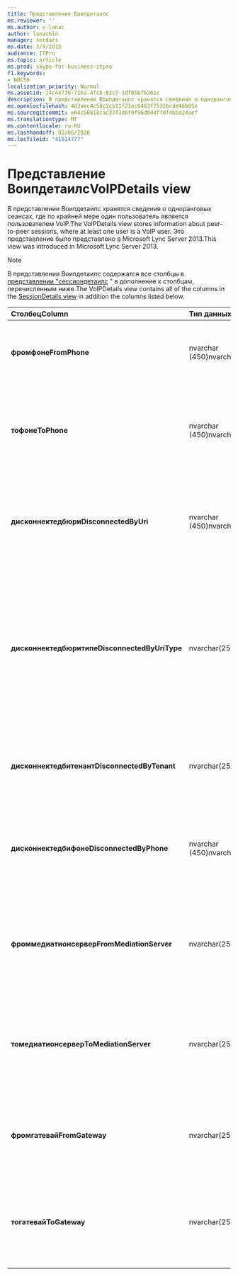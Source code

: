 ```yaml
---
title: Представление Воипдетаилс
ms.reviewer: ''
ms.author: v-lanac
author: lanachin
manager: serdars
ms.date: 3/9/2015
audience: ITPro
ms.topic: article
ms.prod: skype-for-business-itpro
f1.keywords:
- NOCSH
localization_priority: Normal
ms.assetid: 14c44736-71ba-4fc5-82c7-1df65bf6261c
description: В представлении Воипдетаилс хранятся сведения о одноранговых сеансах, где по крайней мере один пользователь является пользователем VoIP. Это представление было представлено в Microsoft Lync Server 2013.
ms.openlocfilehash: 4d3aec4c58c2cb11f21ec6403f7532bcde46b05e
ms.sourcegitcommit: e64c50818cac37f3d6f0f96d0d4ff0f4bba24aef
ms.translationtype: MT
ms.contentlocale: ru-RU
ms.lasthandoff: 02/06/2020
ms.locfileid: "41814777"
---
```

# <a name="voipdetails-view"></a><span data-ttu-id="d81cf-104">Представление Воипдетаилс</span><span class="sxs-lookup"><span data-stu-id="d81cf-104">VoIPDetails view</span></span>
 
<span data-ttu-id="d81cf-105">В представлении Воипдетаилс хранятся сведения о одноранговых сеансах, где по крайней мере один пользователь является пользователем VoIP.</span><span class="sxs-lookup"><span data-stu-id="d81cf-105">The VoIPDetails view stores information about peer-to-peer sessions, where at least one user is a VoIP user.</span></span> <span data-ttu-id="d81cf-106">Это представление было представлено в Microsoft Lync Server 2013.</span><span class="sxs-lookup"><span data-stu-id="d81cf-106">This view was introduced in Microsoft Lync Server 2013.</span></span>
  
> [!NOTE]
> <span data-ttu-id="d81cf-107">В представлении Воипдетаилс содержатся все столбцы в [представлении "сессиондетаилс](sessiondetails-0.md) " в дополнение к столбцам, перечисленным ниже.</span><span class="sxs-lookup"><span data-stu-id="d81cf-107">The VoIPDetails view contains all of the columns in the [SessionDetails view](sessiondetails-0.md) in addition the columns listed below.</span></span>
  
|<span data-ttu-id="d81cf-108">**Столбец**</span><span class="sxs-lookup"><span data-stu-id="d81cf-108">**Column**</span></span>|<span data-ttu-id="d81cf-109">**Тип данных**</span><span class="sxs-lookup"><span data-stu-id="d81cf-109">**Data Type**</span></span>|<span data-ttu-id="d81cf-110">**Сведения**</span><span class="sxs-lookup"><span data-stu-id="d81cf-110">**Details**</span></span>|
|:-----|:-----|:-----|
|<span data-ttu-id="d81cf-111">**фромфоне**</span><span class="sxs-lookup"><span data-stu-id="d81cf-111">**FromPhone**</span></span> <br/> |<span data-ttu-id="d81cf-112">nvarchar (450)</span><span class="sxs-lookup"><span data-stu-id="d81cf-112">nvarchar(450)</span></span>  <br/> |<span data-ttu-id="d81cf-113">URI телефона пользователя, запустившего сеанс.</span><span class="sxs-lookup"><span data-stu-id="d81cf-113">Phone URI of the user who started the session.</span></span>  <br/> |
|<span data-ttu-id="d81cf-114">**тофоне**</span><span class="sxs-lookup"><span data-stu-id="d81cf-114">**ToPhone**</span></span> <br/> |<span data-ttu-id="d81cf-115">nvarchar (450)</span><span class="sxs-lookup"><span data-stu-id="d81cf-115">nvarchar(450)</span></span>  <br/> |<span data-ttu-id="d81cf-116">Универсальный код ресурса (URI) пользователя, который присоединился к сеансу.</span><span class="sxs-lookup"><span data-stu-id="d81cf-116">Phone URI of the user who joined the session.</span></span>  <br/> |
|<span data-ttu-id="d81cf-117">**дисконнектедбюри**</span><span class="sxs-lookup"><span data-stu-id="d81cf-117">**DisconnectedByUri**</span></span> <br/> |<span data-ttu-id="d81cf-118">nvarchar (450)</span><span class="sxs-lookup"><span data-stu-id="d81cf-118">nvarchar(450)</span></span>  <br/> |<span data-ttu-id="d81cf-119">Универсальный код ресурса (URI) пользователя, который отключил сеанс.</span><span class="sxs-lookup"><span data-stu-id="d81cf-119">URI of the user who disconnected the session.</span></span>  <br/> |
|<span data-ttu-id="d81cf-120">**дисконнектедбюритипе**</span><span class="sxs-lookup"><span data-stu-id="d81cf-120">**DisconnectedByUriType**</span></span> <br/> |<span data-ttu-id="d81cf-121">nvarchar(256)</span><span class="sxs-lookup"><span data-stu-id="d81cf-121">nvarchar(256)</span></span>  <br/> |<span data-ttu-id="d81cf-122">Тип URI пользователя, который отключил сеанс.</span><span class="sxs-lookup"><span data-stu-id="d81cf-122">Type of URI of the user who disconnected the session.</span></span> <span data-ttu-id="d81cf-123">Для получения дополнительных сведений ознакомьтесь с [таблицей уритипес](uritypes.md) .</span><span class="sxs-lookup"><span data-stu-id="d81cf-123">See the [UriTypes table](uritypes.md) for more information.</span></span> <br/> |
|<span data-ttu-id="d81cf-124">**дисконнектедбитенант**</span><span class="sxs-lookup"><span data-stu-id="d81cf-124">**DisconnectedByTenant**</span></span> <br/> |<span data-ttu-id="d81cf-125">nvarchar(256)</span><span class="sxs-lookup"><span data-stu-id="d81cf-125">nvarchar(256)</span></span>  <br/> |<span data-ttu-id="d81cf-126">Клиент пользователя, который отключил сеанс.</span><span class="sxs-lookup"><span data-stu-id="d81cf-126">Tenant of the user who disconnected the session.</span></span>  <br/> |
|<span data-ttu-id="d81cf-127">**дисконнектедбифоне**</span><span class="sxs-lookup"><span data-stu-id="d81cf-127">**DisconnectedByPhone**</span></span> <br/> |<span data-ttu-id="d81cf-128">nvarchar (450)</span><span class="sxs-lookup"><span data-stu-id="d81cf-128">nvarchar(450)</span></span>  <br/> |<span data-ttu-id="d81cf-129">Универсальный код ресурса (URI) пользователя, который отключил сеанс.</span><span class="sxs-lookup"><span data-stu-id="d81cf-129">Phone URI of the user who disconnected the session.</span></span>  <br/> |
|<span data-ttu-id="d81cf-130">**фроммедиатионсервер**</span><span class="sxs-lookup"><span data-stu-id="d81cf-130">**FromMediationServer**</span></span> <br/> |<span data-ttu-id="d81cf-131">nvarchar(256)</span><span class="sxs-lookup"><span data-stu-id="d81cf-131">nvarchar(256)</span></span>  <br/> |<span data-ttu-id="d81cf-132">Сервер исправлений, используемый пользователем, который запустил сеанс.</span><span class="sxs-lookup"><span data-stu-id="d81cf-132">Mediation Server used by the user who started the session.</span></span>  <br/> |
|<span data-ttu-id="d81cf-133">**томедиатионсервер**</span><span class="sxs-lookup"><span data-stu-id="d81cf-133">**ToMediationServer**</span></span> <br/> |<span data-ttu-id="d81cf-134">nvarchar(256)</span><span class="sxs-lookup"><span data-stu-id="d81cf-134">nvarchar(256)</span></span>  <br/> |<span data-ttu-id="d81cf-135">Сервер исправлений, используемый пользователем, который присоединил сеанс.</span><span class="sxs-lookup"><span data-stu-id="d81cf-135">Mediation Server used by the user who joined the session.</span></span>  <br/> |
|<span data-ttu-id="d81cf-136">**фромгатевай**</span><span class="sxs-lookup"><span data-stu-id="d81cf-136">**FromGateway**</span></span> <br/> |<span data-ttu-id="d81cf-137">nvarchar(256)</span><span class="sxs-lookup"><span data-stu-id="d81cf-137">nvarchar(256)</span></span>  <br/> |<span data-ttu-id="d81cf-138">Шлюз, используемый пользователем, который запустил сеанс.</span><span class="sxs-lookup"><span data-stu-id="d81cf-138">Gateway used by the user who started the session.</span></span>  <br/> |
|<span data-ttu-id="d81cf-139">**тогатевай**</span><span class="sxs-lookup"><span data-stu-id="d81cf-139">**ToGateway**</span></span> <br/> |<span data-ttu-id="d81cf-140">nvarchar(256)</span><span class="sxs-lookup"><span data-stu-id="d81cf-140">nvarchar(256)</span></span>  <br/> |<span data-ttu-id="d81cf-141">Шлюз, используемый пользователем, который присоединился к сеансу.</span><span class="sxs-lookup"><span data-stu-id="d81cf-141">Gateway used by the user who joined the session.</span></span>  <br/> |
   

